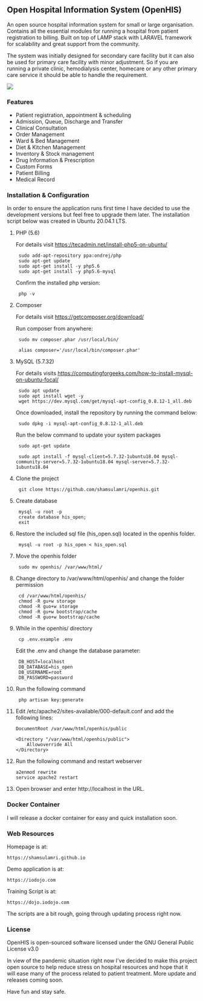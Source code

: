 ## Open Hospital Information System (OpenHIS)

An open source hospital information system for small or large organisation. Contains all the essential modules for running a hospital from patient registration to billing. Built on top of LAMP stack with LARAVEL framework for scalability and great support from the community.

The system was initially designed for secondary care facility but it can also be used for primary care facility with minor adjustment. So if you are running a private clinic, hemodialysis center, homecare or any other primary care service it should be able to handle the requirement.

<img src='https://shamsulamri.github.io/assets/img/prescription.png' class='img-fluid border border-secondary'>

### Features

- Patient registration, appointment & scheduling
- Admission, Queue, Discharge and Transfer
- Clinical Consultation  
- Order Management
- Ward & Bed Management
- Diet & Kitchen Management
- Inventory & Stock management
- Drug Information & Prescription
- Custom Forms
- Patient Billing
- Medical Record 

### Installation & Configuration

In order to ensure the application runs first time I have decided to use the development versions but feel free to upgrade them later. The installation script below was created in Ubuntu 20.04.1 LTS.

1. PHP (5.6)

	For details visit https://tecadmin.net/install-php5-on-ubuntu/

		sudo add-apt-repository ppa:ondrej/php
		sudo apt-get update
		sudo apt-get install -y php5.6
		sudo apt-get install -y php5.6-mysql 

	Confirm the installed php version:

		php -v

2. Composer

	For details visit https://getcomposer.org/download/

	Run composer from anywhere:

		sudo mv composer.phar /usr/local/bin/

		alias composer='/usr/local/bin/composer.phar'

2. MySQL (5.7.32)

	For details visits https://computingforgeeks.com/how-to-install-mysql-on-ubuntu-focal/

		sudo apt update
		sudo apt install wget -y
		wget https://dev.mysql.com/get/mysql-apt-config_0.8.12-1_all.deb

	Once downloaded, install the repository by running the command below:

		sudo dpkg -i mysql-apt-config_0.8.12-1_all.deb

	Run the below command to update your system packages

		sudo apt-get update

		sudo apt install -f mysql-client=5.7.32-1ubuntu18.04 mysql-community-server=5.7.32-1ubuntu18.04 mysql-server=5.7.32-1ubuntu18.04

3. Clone the project
	
		git clone https://github.com/shamsulamri/openhis.git

4. Create database

		mysql -u root -p
		create database his_open;
		exit

5. Restore the included sql file (his_open.sql) located in the openhis folder.

		mysql -u root -p his_open < his_open.sql

6. Move the openhis folder

		sudo mv openhis/ /var/www/html/

7. Change directory to /var/www/html/openhis/ and change the folder permission 

		cd /var/www/html/openhis/
		chmod -R gu+w storage
		chmod -R guo+w storage
		chmod -R gu+w bootstrap/cache
		chmod -R guo+w bootstrap/cache

8. While in the openhis/ directory 

		cp .env.example .env

	Edit the .env and change the database parameter:

		DB_HOST=localhost
		DB_DATABASE=his_open
		DB_USERNAME=root
		DB_PASSWORD=password

9. Run the following command

		php artisan key:generate

10. Edit /etc/apache2/sites-available/000-default.conf and add the following lines:

		DocumentRoot /var/www/html/openhis/public

		<Directory "/var/www/html/openhis/public">
			Allowoverride All
		</Directory>

11. Run the following command and restart webserver

		a2enmod rewrite
		service apache2 restart

12. Open browser and enter http://localhost in the URL.

### Docker Container

I will release a docker container for easy and quick installation soon.

### Web Resources

Homepage is at:

	https://shamsulamri.github.io

Demo application is at:

	https://iodojo.com

Training Script is at:

	https://dojo.iodojo.com

The scripts are a bit rough, going through updating process right now.

### License

OpenHIS is open-sourced software licensed under the GNU General Public License v3.0

In view of the pandemic situation right now I've decided to make this project open source to help reduce stress on hospital resources and hope that it will ease many of the process related to patient treatment. More update and releases coming soon.

Have fun and stay safe.

